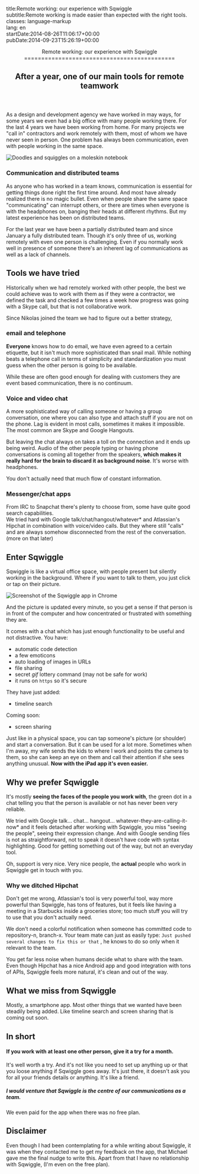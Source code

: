 title:Remote working: our experience with Sqwiggle\
subtitle:Remote working is made easier than expected with the right tools.\
classes: language-markup\
lang: en\
startDate:2014-08-26T11:06:17+00:00\
pubDate:2014-09-23T15:26:19+00:00

<header>
<hgroup>
Remote working: our experience with Sqwiggle
============================================

After a year, one of our main tools for remote teamwork
-------------------------------------------------------

</hgroup>
</header>
As a design and development agency we have worked in may ways, for some years we even had a big office with many people working there. For the last 4 years we have been working from home. For many projects we "call in" contractors and work remotely with them, most of whom we have never seen in person. One problem has always been communication, even with people working in the same space.

![Doodles and squiggles on a moleskin notebook](img/content/pencils-moleskin-sqwiggle.jpg "Doodles and squiggles on a moleskin notebook")

### Communication and distributed teams

As anyone who has worked in a team knows, communication is essential for getting things done right the first time around. And most have already realized there is no magic bullet. Even when people share the same space "communicating" can interrupt others, or there are times when everyone is with the headphones on, banging their heads at different rhythms. But my latest experience has been on distributed teams.

For the last year we have been a partially distributed team and since January a fully distributed team. Though it's only three of us, working remotely with even one person is challenging. Even if you normally work well in presence of someone there's an inherent lag of communications as well as a lack of channels.

Tools we have tried
-------------------

Historically when we had remotely worked with other people, the best we could achieve was to work with them as if they were a contractor, we defined the task and checked a few times a week how progress was going with a Skype call, but that is not collaborative work.

Since Nikolas joined the team we had to figure out a better strategy,

### email and telephone

**Everyone** knows how to do email, we have even agreed to a certain etiquette, but it isn't much more sophisticated than snail mail. While nothing beats a telephone call in terms of simplicity and standardization you must guess when the other person is going to be available.

While these are often good enough for dealing with customers they are event based communication, there is no continuum.

### Voice and video chat

A more sophisticated way of calling someone or having a group conversation, one where you can also type and attach stuff if you are not on the phone. Lag is evident in most calls, sometimes it makes it impossible. The most common are Skype and Google Hangouts.

But leaving the chat always on takes a toll on the connection and it ends up being weird. Audio of the other people typing or having phone conversations is coming all together from the speakers, **which makes it really hard for the brain to discard it as background noise**. It's worse with headphones.

You don't actually need that much flow of constant information.

### Messenger/chat apps

From IRC to Snapchat there's plenty to choose from, some have quite good search capabilities.\
We tried hard with Google talk/chat/hangout/whatever\* and Atlassian's Hipchat in combination with voice/video calls. But they where still "calls" and are always somehow disconnected from the rest of the conversation. (more on that later)

Enter Sqwiggle
--------------

Sqwiggle is like a virtual office space, with people present but silently working in the background. Where if you want to talk to them, you just click or tap on their picture.

![Screenshot of the Sqwiggle app in Chrome](img/content/squiggle-app.jpg "Screenshot of the Sqwiggle app in Chrome")

And the picture is updated every minute, so you get a sense if that person is in front of the computer and how concentrated or frustrated with something they are.

It comes with a chat which has just enough functionality to be useful and not distractive. You have:

-   automatic code detection
-   a few emoticons
-   auto loading of images in URLs
-   file sharing
-   secret *gif* lottery command (may not be safe for work)
-   it runs on `https` so it's secure

They have just added:

-   timeline search

Coming soon:

-   screen sharing

Just like in a physical space, you can tap someone's picture (or shoulder) and start a conversation. But it can be used for a lot more. Sometimes when I'm away, my wife sends the kids to where I work and points the camera to them, so she can keep an eye on them and call their attention if she sees anything unusual. **Now with the iPad app it's even easier.**

Why we prefer Sqwiggle
----------------------

It's mostly **seeing the faces of the people you work with**, the green dot in a chat telling you that the person is available or not has never been very reliable.

We tried with Google talk... chat... hangout... whatever-they-are-calling-it-now\* and it feels detached after working with Sqwiggle, you miss "seeing the people", seeing their expression change. And with Google sending files is not as straightforward, not to speak it doesn't have code with syntax highlighting. Good for getting something out of the way, but not an everyday tool.

Oh, support is very nice. Very nice people, the **actual** people who work in Sqwiggle get in touch with you.

### Why we ditched Hipchat

Don't get me wrong, Atlassian's tool is very powerful tool, way more powerful than Sqwiggle, has tons of features, but it feels like having a meeting in a Starbucks inside a groceries store; too much stuff you will try to use that you don't actually need.

We don't need a colorful notification when someone has committed code to repository-n, branch-x. Your team mate can just as easily type: `Just pushed several changes to fix this or that` , he knows to do so only when it relevant to the team.

You get far less noise when humans decide what to share with the team. Even though Hipchat has a nice Android app and good integration with tons of APIs, Sqwiggle feels more natural, it's clean and out of the way.

What we miss from Sqwiggle
--------------------------

Mostly, a smartphone app. Most other things that we wanted have been steadily being added. Like timeline search and screen sharing that is coming out soon.

In short
--------

#### If you work with at least one other person, give it a try for a month.

It's well worth a try. And it's not like you need to set up anything up or that you loose anything if Sqwiggle goes away. It's just there, it doesn't ask you for all your friends details or anything. It's like a friend.

##### I would venture that Sqwiggle is the centre of our communications as a team.

We even paid for the app when there was no free plan.

Disclaimer
----------

Even though I had been contemplating for a while writing about Sqwiggle, it was when they contacted me to get my feedback on the app, that Michael gave me the final nudge to write this. Apart from that I have no relationship with Sqwiggle, (I'm even on the free plan).
